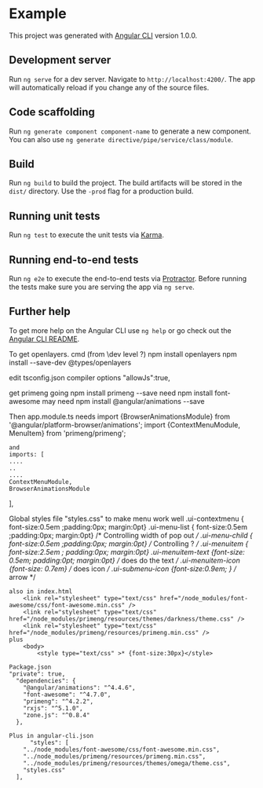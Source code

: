 # Example

This project was generated with [Angular CLI](https://github.com/angular/angular-cli) version 1.0.0.

## Development server

Run `ng serve` for a dev server. Navigate to `http://localhost:4200/`. The app will automatically reload if you change any of the source files.

## Code scaffolding

Run `ng generate component component-name` to generate a new component. You can also use `ng generate directive/pipe/service/class/module`.

## Build

Run `ng build` to build the project. The build artifacts will be stored in the `dist/` directory. Use the `-prod` flag for a production build.

## Running unit tests

Run `ng test` to execute the unit tests via [Karma](https://karma-runner.github.io).

## Running end-to-end tests

Run `ng e2e` to execute the end-to-end tests via [Protractor](http://www.protractortest.org/).
Before running the tests make sure you are serving the app via `ng serve`.

## Further help

To get more help on the Angular CLI use `ng help` or go check out the [Angular CLI README](https://github.com/angular/angular-cli/blob/master/README.md).


To get openlayers. cmd (from \dev level ?)
npm install openlayers
npm install --save-dev @types/openlayers

edit tsconfig.json compiler options  "allowJs":true,

get primeng going npm install primeng --save
need npm install font-awesome
may need npm install @angular/animations --save

Then app.module.ts needs
	import {BrowserAnimationsModule} from '@angular/platform-browser/animations';
	import {ContextMenuModule, MenuItem} from 'primeng/primeng';
	
	
	and
	imports: [
    ....
    ..
    ....
    ContextMenuModule,
    BrowserAnimationsModule
  ],
  
  Global styles file "styles.css" to make menu work well
	.ui-contextmenu { font-size:0.5em  ;padding:0px; margin:0pt}
	.ui-menu-list { font-size:0.5em ;padding:0px; margin:0pt} /* Controlling width of pop out */
	.ui-menu-child { font-size:0.5em ;padding:0px; margin:0pt} /* Controlling ? */
	.ui-menuitem { font-size:2.5em ; padding:0px; margin:0pt}
	.ui-menuitem-text {font-size: 0.5em; padding:0pt; margin:0pt}  /* does do the text */
	.ui-menuitem-icon {font-size: 0.7em} /* does icon */
	.ui-submenu-icon {font-size:0.9em; } /* arrow */

	also in index.html
		<link rel="stylesheet" type="text/css" href="/node_modules/font-awesome/css/font-awesome.min.css" />
		<link rel="stylesheet" type="text/css" href="/node_modules/primeng/resources/themes/darkness/theme.css" />
		<link rel="stylesheet" type="text/css" href="/node_modules/primeng/resources/primeng.min.css" />
	plus	
		<body>
			<style type="text/css" >* {font-size:30px}</style>
			
	Package.json
	"private": true,
	  "dependencies": {
		"@angular/animations": "^4.4.6",
		"font-awesome": "^4.7.0",
		"primeng": "^4.2.2",
		"rxjs": "^5.1.0",
		"zone.js": "^0.8.4"
	  },
 
	Plus in angular-cli.json
	      "styles": [
        "../node_modules/font-awesome/css/font-awesome.min.css",
        "../node_modules/primeng/resources/primeng.min.css",
        "../node_modules/primeng/resources/themes/omega/theme.css",      
        "styles.css"
      ],
